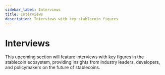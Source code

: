 ```yaml
---
sidebar_label: Interviews
title: Interviews
description: Interviews with key stablecoin figures
---
```


# Interviews

This upcoming section will feature interviews with key figures in the stablecoin ecosystem, providing insights from industry leaders, developers, and policymakers on the future of stablecoins.